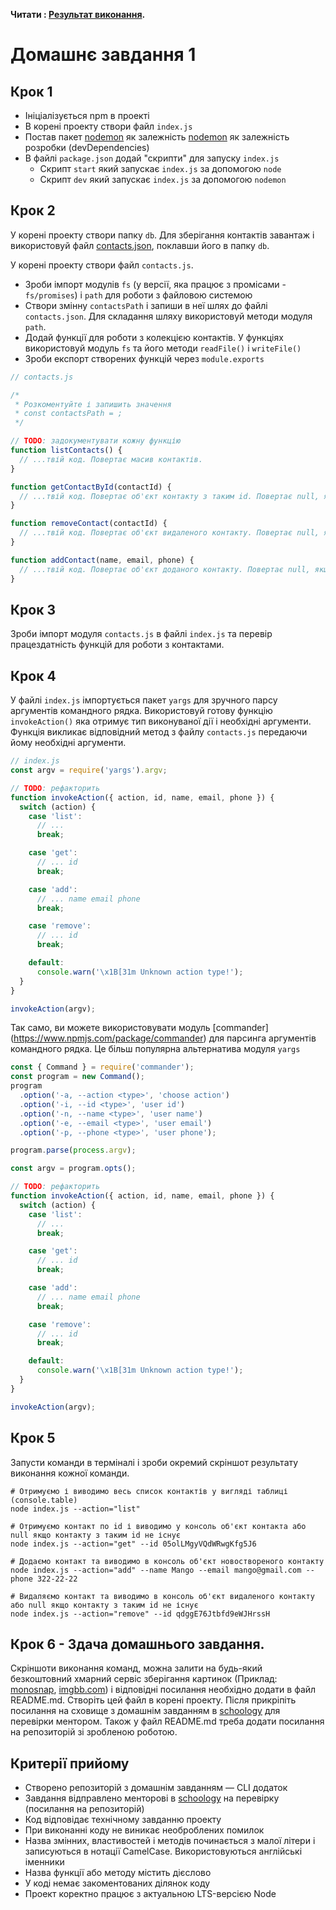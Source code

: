 **Читати : [Результат виконання](README.md).**

# Домашнє завдання 1

## Крок 1

- Ініціалізується npm в проекті
- В корені проекту створи файл `index.js`
- Постав пакет [nodemon](https://www.npmjs.com/package/nodemon) як залежність [nodemon](https://www.npmjs.com/package/nodemon) як залежність розробки (devDependencies)
- В файлі `package.json` додай "скрипти" для запуску `index.js`
  - Скрипт `start` який запускає `index.js` за допомогою `node`
  - Скрипт `dev` який запускає `index.js` за допомогою `nodemon`

## Крок 2

У корені проекту створи папку `db`. Для зберігання контактів завантаж і використовуй файл [contacts.json](./contacts.json), поклавши його в папку `db`.

У корені проекту створи файл `contacts.js`.

- Зроби імпорт модулів `fs` (у версії, яка працює з промісами - `fs/promises`) і `path` для роботи з файловою системою
- Створи змінну `contactsPath` і запиши в неї шлях до файлі `contacts.json`. Для складання шляху використовуй методи модуля `path`.
- Додай функції для роботи з колекцією контактів. У функціях використовуй модуль `fs` та його методи `readFile()` і `writeFile()`
- Зроби експорт створених функцій через `module.exports`

```js
// contacts.js

/*
 * Розкоментуйте і запишить значення
 * const contactsPath = ;
 */

// TODO: задокументувати кожну функцію
function listContacts() {
  // ...твій код. Повертає масив контактів.
}

function getContactById(contactId) {
  // ...твій код. Повертає об'єкт контакту з таким id. Повертає null, якщо контакт з таким id не знайдений.
}

function removeContact(contactId) {
  // ...твій код. Повертає об'єкт видаленого контакту. Повертає null, якщо контакт з таким id не знайдений.
}

function addContact(name, email, phone) {
  // ...твій код. Повертає об'єкт доданого контакту. Повертає null, якщо контакт з таким id не знайдений.
}
```

## Крок 3

Зроби імпорт модуля `contacts.js` в файлі `index.js` та перевір працездатність функцій для роботи з контактами.

## Крок 4

У файлі `index.js` імпортується пакет `yargs` для зручного парсу аргументів командного рядка. Використовуй готову функцію `invokeAction()` яка отримує тип виконуваної дії і необхідні аргументи. Функція викликає відповідний метод з файлу `contacts.js` передаючи йому необхідні аргументи.

```js
// index.js
const argv = require('yargs').argv;

// TODO: рефакторить
function invokeAction({ action, id, name, email, phone }) {
  switch (action) {
    case 'list':
      // ...
      break;

    case 'get':
      // ... id
      break;

    case 'add':
      // ... name email phone
      break;

    case 'remove':
      // ... id
      break;

    default:
      console.warn('\x1B[31m Unknown action type!');
  }
}

invokeAction(argv);
```

Так само, ви можете використовувати модуль [commander] (https://www.npmjs.com/package/commander) для парсинга аргументів командного рядка. Це більш популярна альтернатива модуля `yargs`

```js
const { Command } = require('commander');
const program = new Command();
program
  .option('-a, --action <type>', 'choose action')
  .option('-i, --id <type>', 'user id')
  .option('-n, --name <type>', 'user name')
  .option('-e, --email <type>', 'user email')
  .option('-p, --phone <type>', 'user phone');

program.parse(process.argv);

const argv = program.opts();

// TODO: рефакторить
function invokeAction({ action, id, name, email, phone }) {
  switch (action) {
    case 'list':
      // ...
      break;

    case 'get':
      // ... id
      break;

    case 'add':
      // ... name email phone
      break;

    case 'remove':
      // ... id
      break;

    default:
      console.warn('\x1B[31m Unknown action type!');
  }
}

invokeAction(argv);
```

## Крок 5

Запусти команди в терміналі і зроби окремий скріншот результату виконання кожної команди.

```shell
# Отримуємо і виводимо весь список контактів у вигляді таблиці (console.table)
node index.js --action="list"

# Отримуємо контакт по id і виводимо у консоль об'єкт контакта або null якщо контакту з таким id не існує
node index.js --action="get" --id 05olLMgyVQdWRwgKfg5J6

# Додаємо контакт та виводимо в консоль об'єкт новоствореного контакту
node index.js --action="add" --name Mango --email mango@gmail.com --phone 322-22-22

# Видаляємо контакт та виводимо в консоль об'єкт видаленого контакту або null якщо контакту з таким id не існує
node index.js --action="remove" --id qdggE76Jtbfd9eWJHrssH
```

## Крок 6 - Здача домашнього завдання.

Скріншоти виконання команд, можна залити на будь-який безкоштовний хмарний сервіс зберігання картинок (Приклад: [monosnap](https://monosnap.com/), [imgbb.com](https://imgbb.com/)) і відповідні посилання необхідно додати в файл README.md. Створіть цей файл в корені проекту. Після прикріпіть посилання на сховище з домашнім завданням в [schoology](https://app.schoology.com/login) для перевірки ментором.
Також у файл README.md треба додати посилання на репозиторій зі зробленою роботою.

## Критерії прийому

- Створено репозиторій з домашнім завданням &mdash; CLI додаток
- Завдання відправлено менторові в [schoology](https://app.schoology.com/login) на перевірку (посилання на репозиторій)
- Код відповідає технічному завданню проекту
- При виконанні коду не виникає необроблених помилок
- Назва змінних, властивостей і методів починається з малої літери і записуються в нотації CamelCase. Використовуються англійські іменники
- Назва функції або методу містить дієслово
- У коді немає закоментованих ділянок коду
- Проект коректно працює з актуальною LTS-версією Node
